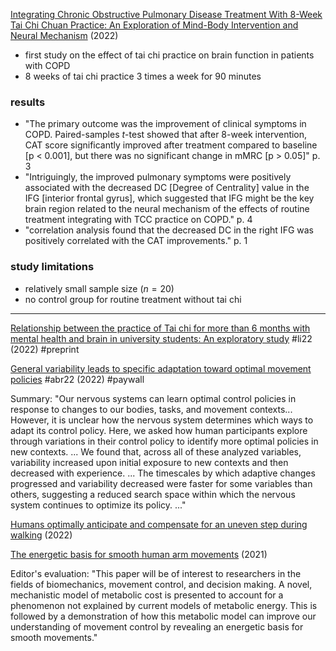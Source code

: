[Integrating Chronic Obstructive Pulmonary Disease Treatment With 8-Week Tai Chi Chuan Practice: An Exploration of Mind-Body Intervention and Neural Mechanism](https://doi.org/10.3389/fnhum.2022.849481) (2022)

- first study on the effect of tai chi practice on brain function in patients with COPD
- 8 weeks of tai chi practice 3 times a week for 90 minutes

### results

- "The primary outcome was the improvement of clinical symptoms in COPD. Paired-samples $t$-test showed that after 8-week intervention, CAT score significantly improved after treatment compared to baseline [p < 0.001], but there was no significant change in mMRC [p > 0.05]" p. 3
- "Intriguingly, the improved pulmonary symptoms were positively associated with the decreased DC [Degree of Centrality] value in the IFG [interior frontal gyrus], which suggested that IFG might be the key brain region related to the neural mechanism of the effects of routine treatment integrating with TCC practice on COPD." p. 4
- "correlation analysis found that the decreased DC in the right IFG was positively correlated with the CAT improvements." p. 1

### study limitations

- relatively small sample size ($n = 20$)
- no control group for routine treatment without tai chi

---

[Relationship between the practice of Tai chi for more than 6 months with mental health and brain in university students: An exploratory study](https://www.frontiersin.org/articles/10.3389/fnhum.2022.912276/abstract) #li22 (2022) #preprint

[General variability leads to specific adaptation toward optimal movement policies](https://doi.org/10.1016/j.cub.2022.04.015) #abr22 (2022) #paywall

Summary: "Our nervous systems can learn optimal control policies in response to changes to our bodies, tasks, and movement contexts... However, it is unclear how the nervous system determines which ways to adapt its control policy. Here, we asked how human participants explore through variations in their control policy to identify more optimal policies in new contexts. ... We found that, across all of these analyzed variables, variability increased upon initial exposure to new contexts and then decreased with experience. ... The timescales by which adaptive changes progressed and variability decreased were faster for some variables than others, suggesting a reduced search space within which the nervous system continues to optimize its policy. ..."

[Humans optimally anticipate and compensate for an uneven step during walking](https://doi.org/10.7554/eLife.65402) (2022)

[The energetic basis for smooth human arm movements](https://doi.org/10.7554/eLife.68013) (2021)

Editor's evaluation: "This paper will be of interest to researchers in the fields of biomechanics, movement control, and decision making. A novel, mechanistic model of metabolic cost is presented to account for a phenomenon not explained by current models of metabolic energy. This is followed by a demonstration of how this metabolic model can improve our understanding of movement control by revealing an energetic basis for smooth movements."
